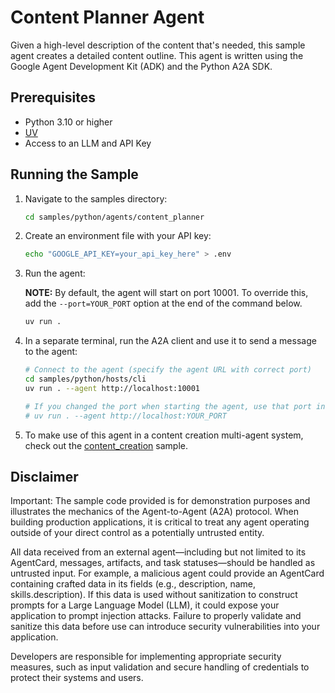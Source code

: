 # Content Planner Agent

Given a high-level description of the content that's needed, this sample agent creates a detailed content outline. This agent is written using the Google Agent Development Kit (ADK) and the Python A2A SDK.

## Prerequisites

- Python 3.10 or higher
- [UV](https://docs.astral.sh/uv/)
- Access to an LLM and API Key

## Running the Sample

1. Navigate to the samples directory:

    ```bash
    cd samples/python/agents/content_planner
    ```

2. Create an environment file with your API key:

   ```bash
   echo "GOOGLE_API_KEY=your_api_key_here" > .env
   ```

3. Run the agent:

   **NOTE:**
   By default, the agent will start on port 10001. To override this, add the `--port=YOUR_PORT` option at the end of the command below.

    ```bash
    uv run .
    ```

4. In a separate terminal, run the A2A client and use it to send a message to the agent:

    ```bash
    # Connect to the agent (specify the agent URL with correct port)
    cd samples/python/hosts/cli
    uv run . --agent http://localhost:10001

    # If you changed the port when starting the agent, use that port instead
    # uv run . --agent http://localhost:YOUR_PORT
    ```

5. To make use of this agent in a content creation multi-agent system, check out the [content_creation](../../../python/hosts/content_creation/README.md) sample.

## Disclaimer
Important: The sample code provided is for demonstration purposes and illustrates the
mechanics of the Agent-to-Agent (A2A) protocol. When building production applications,
it is critical to treat any agent operating outside of your direct control as a
potentially untrusted entity.

All data received from an external agent—including but not limited to its AgentCard,
messages, artifacts, and task statuses—should be handled as untrusted input. For
example, a malicious agent could provide an AgentCard containing crafted data in its
fields (e.g., description, name, skills.description). If this data is used without
sanitization to construct prompts for a Large Language Model (LLM), it could expose
your application to prompt injection attacks.  Failure to properly validate and
sanitize this data before use can introduce security vulnerabilities into your
application.

Developers are responsible for implementing appropriate security measures, such as
input validation and secure handling of credentials to protect their systems and users.
